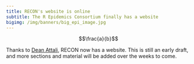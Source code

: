 ```yaml
---
title: RECON's website is online
subtitle: The R Epidemics Consortium finally has a website
bigimg: /img/banners/big_epi_image.jpg
---
```


$$\frac{a}{b}$$

Thanks to [Dean Attali](http://deanattali.com), RECON now has a website. This is still an early draft, and more sections and material will be added over the weeks to come.
